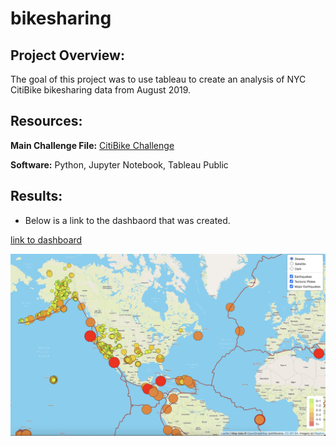# bikesharing

## Project Overview:

The goal of this project was to use tableau to create an analysis of NYC CitiBike bikesharing data from August 2019.

## Resources:

**Main Challenge File:** [CitiBike Challenge](https://github.com/matthubb17/bikesharing/blob/main/NYC_CitiBike_Challenge.ipynb)

**Software:** Python, Jupyter Notebook, Tableau Public

## Results:

- Below is a link to the dashbaord that was created.

[link to dashboard](https://public.tableau.com/shared/7JF8XTRHM?:display_count=n&:origin=viz_share_link)

![Image of Map](https://github.com/matthubb17/Mapping_Earthquakes/blob/main/Images/Earthquake_Map.JPG)
